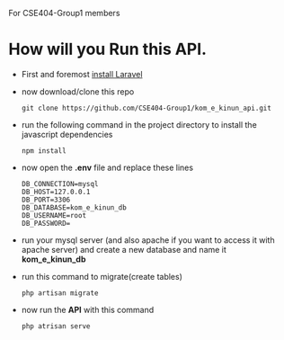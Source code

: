 For CSE404-Group1 members

# How will you Run this API.

* First and foremost [install Laravel](https://laravel.com/docs/5.5/installation)


* now download/clone this repo

      git clone https://github.com/CSE404-Group1/kom_e_kinun_api.git

* run the following command in the project directory to install the javascript dependencies

      npm install 
    
* now open the **.env** file and replace these lines 

      DB_CONNECTION=mysql
      DB_HOST=127.0.0.1
      DB_PORT=3306
      DB_DATABASE=kom_e_kinun_db
      DB_USERNAME=root
      DB_PASSWORD=
    
* run your mysql server (and also apache if you want to access it with apache server) and create a new database and name it **kom_e_kinun_db**

* run this command to migrate(create tables) 

      php artisan migrate

* now run the **API** with this command 

      php atrisan serve
